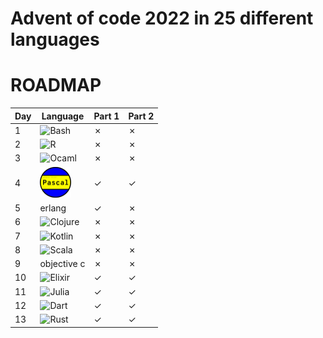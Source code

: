 # Advent of code 2022 in 25 different languages

<!-- [![My Skills](https://skillicons.dev/icons?i=c,cpp,java,python,ruby,cs,javascript,typescript,php,haskell,rust,go,kotlin,scala,bash,elixir,ocaml,r,dart,perl,clojure,mysql)](https://skillicons.dev)

missing f#, pascal, erlang, sql -->

# ROADMAP

Day | Language | Part 1 | Part 2
---|---|---|---
1 | ![Bash](https://skillicons.dev/icons?i=bash) | &cross; | &cross;
2 | ![R](https://skillicons.dev/icons?i=r) | &cross; | &cross;
3 | ![Ocaml](https://skillicons.dev/icons?i=ocaml) | &cross; | &cross;
4 | <img src="icons/pascal.png" alt="Pascal" style="width:50px;"/> | &check; | &check;
5 | erlang | &check; | &cross;
6 | ![Clojure](https://skillicons.dev/icons?i=clojure) | &cross; | &cross;
7 | ![Kotlin](https://skillicons.dev/icons?i=kotlin) | &cross; | &cross;
8 | ![Scala](https://skillicons.dev/icons?i=scala)  | &cross; | &cross;
9 | objective c| &cross; | &cross;
10 | ![Elixir](https://skillicons.dev/icons?i=elixir) | &check; | &check;
11 | ![Julia](https://skillicons.dev/icons?i=julia) | &check; | &check;
12 | ![Dart](https://skillicons.dev/icons?i=dart) | &check; | &check;
13 | ![Rust](https://skillicons.dev/icons?i=rust) | &check; | &check;

